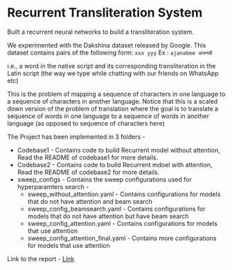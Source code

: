 # Recurrent Transliteration System
Built a recurrent neural networks to build a transliteration system.

We experimented with the Dakshina dataset released by Google. This dataset contains pairs of the following form: `xxx yyy` 
Ex : `ajanabee अजनबी`

i.e., a word in the native script and its corresponding transliteration in the Latin script (the way we type while chatting with our friends on WhatsApp etc)

This is the problem of mapping a sequence of characters in one language to a sequence of characters in another language. Notice that this is a scaled down version of the problem of translation where the goal is to translate a sequence of words in one language to a sequence of words in another language (as opposed to sequence of characters here)

The Project has been implemented in 3 folders - 
* Codebase1 - Contains code to build Recurrent model without attention, Read the README of codebase1 for more details.
* Codebase2 - Contains code to build Recurrent mdoel with attention, Read the README of codebase2 for more details.
* sweep_configs - Contains the sweep configurations used for hyperparamters search - 
  * sweep_without_attention.yaml - Contains configurations for models that do not have attention and beam search
  * sweep_config_beamsearch.yaml - Contains configurations for models that do not have attention but have beam search
  * sweep_config_attention.yaml - Contains configurations for models that use attention 
  * sweep_config_attention_final.yaml - Contains more configurations for models that use attention

Link to the report - [Link](https://wandb.ai/rudradesai200/assignment3/reports/Assignment-3--Vmlldzo2NTYxMDM)
